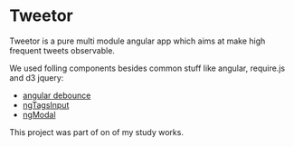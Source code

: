 # Tweetor

Tweetor is a pure multi module angular app which aims at make high frequent tweets observable.

We used folling components besides common stuff like angular, require.js and d3 jquery:

* [angular debounce](https://github.com/rubenv/angular-debounce)
* [ngTagsInput](http://mbenford.github.io/ngTagsInput)
* [ngModal](https://github.com/adamalbrecht/ngModal)

This project was part of on of my study works.


